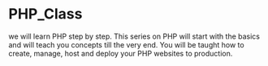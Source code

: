 # PHP_Class
we will learn PHP  step by step. This series on PHP will start with the basics and will teach you concepts till the very end. You will be taught how to create, manage, host and deploy your PHP websites to production.
